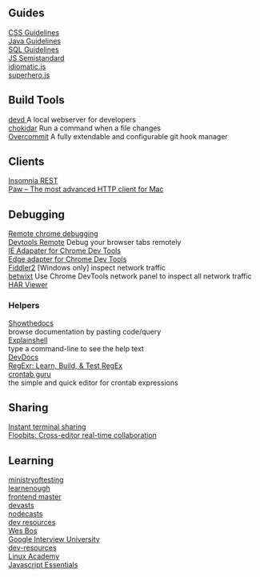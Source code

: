 ## Guides

[CSS Guidelines](http://cssguidelin.es/)  
[Java Guidelines](https://google.github.io/styleguide/javaguide.html)  
[SQL Guidelines](http://www.sqlstyle.guide/)  
[JS Semistandard](https://github.com/Flet/semistandard)  
[idiomatic.js](https://github.com/rwaldron/idiomatic.js)  
[superhero.js](http://superherojs.com/)  

## Build Tools
[devd ](https://github.com/cortesi/devd) A local webserver for developers  
[chokidar](https://github.com/kimmobrunfeldt/chokidar-cli) Run a command when a file changes  
[Overcommit](https://github.com/brigade/overcommit) A fully extendable and configurable git hook manager  

## Clients
[Insomnia REST](https://insomnia.rest/)  
[Paw – The most advanced HTTP client for Mac](https://luckymarmot.com/paw)   


## Debugging

[Remote chrome debugging](https://developer.chrome.com/devtools/docs/debugging-clients#chrome-remote-interface)  
[Devtools Remote](https://devtoolsremote.com/) Debug your browser tabs remotely  
[IE Adapater for Chrome Dev Tools](https://github.com/Microsoft/IEDiagnosticsAdapter)  
[Edge adapter for Chrome Dev Tools](https://github.com/Microsoft/edge-diagnostics-adapter)  
[Fiddler2](https://www.telerik.com/download/fiddler/fiddler2) [Windows only] inspect network traffic  
[betwixt](https://github.com/kdzwinel/betwixt) Use Chrome DevTools network panel to inspect all network traffic  
[HAR Viewer](http://ericduran.github.io/chromeHAR/)  

### Helpers
[Showthedocs](http://showthedocs.com/)  
browse documentation by pasting code/query  
[Explainshell](http://www.explainshell.com/)  
type a command-line to see the help text  
[DevDocs](http://devdocs.io/)  
[RegExr: Learn, Build, & Test RegEx](http://regexr.com/)  
[crontab guru](http://crontab.guru)  
the simple and quick editor for crontab expressions  

## Sharing
[Instant terminal sharing](https://tmate.io/)  
[Floobits: Cross-editor real-time collaboration](https://floobits.com/) 

## Learning
[ministryoftesting](https://dojo.ministryoftesting.com/)  
[learnenough](https://www.learnenough.com/)  
[frontend master](https://frontendmasters.com/workshops/)   
[devasts](https://www.devcasts.io)  
[nodecasts](https://courses.nodecasts.io/courses)  
[dev resources](https://github.com/Ibrahim-Islam/dev-resource)  
[Wes Bos](http://wesbos.com/courses/)  
[Google Interview University](https://github.com/jwasham/google-interview-university)  
[dev-resources](https://github.com/Ibrahim-Islam/dev-resource)  
[Linux Academy](https://linuxacademy.com/)  
[Javascript Essentials](https://github.com/wix/javascript-essentials)  
